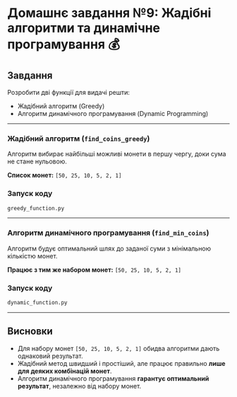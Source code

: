 # Домашнє завдання №9: Жадібні алгоритми та динамічне програмування 💰

## Завдання

Розробити дві функції для видачі решти:

- Жадібний алгоритм (Greedy)
- Алгоритм динамічного програмування (Dynamic Programming)

---

### Жадібний алгоритм (`find_coins_greedy`)

Алгоритм вибирає найбільші можливі монети в першу чергу, доки сума не стане нульовою.

**Список монет:** `[50, 25, 10, 5, 2, 1]`  

### Запуск коду

```python
greedy_function.py
```
---


### Алгоритм динамічного програмування (`find_min_coins`)

Алгоритм будує оптимальний шлях до заданої суми з мінімальною кількістю монет.

**Працює з тим же набором монет:** `[50, 25, 10, 5, 2, 1]`


### Запуск коду

```python
dynamic_function.py
```
---

## Висновки

* Для набору монет `[50, 25, 10, 5, 2, 1]` обидва алгоритми дають однаковий результат.
* Жадібний метод швидший і простіший, але працює правильно **лише для деяких комбінацій монет**.
* Алгоритм динамічного програмування **гарантує оптимальний результат**, незалежно від набору монет.


